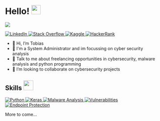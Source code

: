 <h1> Hello! <img src = "https://raw.githubusercontent.com/MartinHeinz/MartinHeinz/master/wave.gif" width = 30px> </h1>
<p align='center'>
</p>

<p>
  <a href="https://github.com/DenverCoder1/readme-typing-svg"><img src="https://readme-typing-svg.herokuapp.com?&font=IBM+Plex+Sans&color=abcdef&size=20&lines=Welcome+to+my+GitHub+Profile!;I'm+a+Junior+Cyber+Security+Analyst;I'm+working+on+cyber+security+analysis;"</img></a>
</p>

   <a href="https://de.linkedin.com/in/tobias-pahnke-513b501a1" target="_blank">
    <img alt="LinkedIn" src="https://img.shields.io/badge/LinkedIn-0077B5?style=for-the-badge&logo=linkedin&logoColor=white">
  </a>   
   <a href="https://stackoverflow.com/users/19806991/tobias-pahnke" target="_blank">
    <img alt="Stack Overflow" src="https://img.shields.io/badge/Stack_Overflow-FE7A16?style=for-the-badge&logo=stack-overflow&logoColor=white">
  </a>  
  <a href="https://www.xing.com/profile/Tobias_Pahnke" target="_blank">
    <img alt="Kaggle" src="https://img.shields.io/badge/Xing-00FF00?style=for-the-badge&logo=xing&logoColor=white">
  </a>  
 <a href="https://tryhackme.com/p/tobiaspahnke" target="_blank">
    <img alt="HackerRank" src="https://img.shields.io/badge/-Tryhackme-2EC866?style=for-the-badge&logo=tryhackme&logoColor=white">
  </a>

- 👋 Hi, I’m Tobias
- 💼 I'm a System Administrator and im focussing on cyber security analysis
- 💬 Talk to me about freelancing opportunities in cybersecurity, malware analysis and python programming
- 👯 I’m looking to collaborate on cybersecurity projects 

<h2> Skills <img src = "https://media2.giphy.com/media/QssGEmpkyEOhBCb7e1/giphy.gif?cid=ecf05e47a0n3gi1bfqntqmob8g9aid1oyj2wr3ds3mg700bl&rid=giphy.gif" width = 32px> </h2>
   <a href="https://www.python.org" target="_blank">
    <img alt="Python" src="https://img.shields.io/badge/Python-3776AB?style=for-the-badge&logo=python&logoColor=white">
  </a>
   <a href="https://www.microsoft.com" target="_blank">
    <img alt="Keras" src="https://img.shields.io/badge/Powershell-D00000?style=for-the-badge&logo=Powershell&logoColor=white">
  </a>
  <a href="" target="_blank">
    <img alt="Malware Analysis" src="https://img.shields.io/badge/malware-D00000?style=for-the-badge&logo=malware&logoColor=white">
  </a>
  </a>
  <a href="" target="_blank">
    <img alt="Vulnerabilities" src="https://img.shields.io/badge/vulnerabilities-D00000?style=for-the-badge&logo=vulnerabilities&logoColor=white">
  </a>
  <a href="" target="_blank">
    <img alt="Endpoint Protection" src="https://img.shields.io/badge/Windows%20Endpoint%20Protection-D00000?style=for-the-badge&logo=windows&logoColor=white">
  </a>
  <p>
  More to come... 
  </p>
  
  
